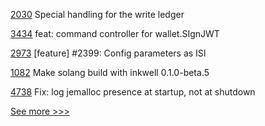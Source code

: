 
[2030](https://github.com/hyperledger/aries-cloudagent-python/pull/2030) Special handling for the write ledger

[3434](https://github.com/hyperledger/aries-framework-go/pull/3434) feat: command controller for wallet.SIgnJWT

[2973](https://github.com/hyperledger/iroha/pull/2973) [feature] #2399: Config parameters as ISI

[1082](https://github.com/hyperledger/solang/pull/1082) Make solang build with inkwell 0.1.0-beta.5

[4738](https://github.com/hyperledger/besu/pull/4738) Fix: log jemalloc presence at startup, not at shutdown


[See more >>>](https://start-here.hyperledger.org/pull-requests)
